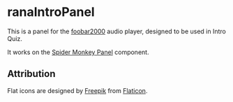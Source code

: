 # ranaIntroPanel

This is a panel for the [foobar2000](https://www.foobar2000.org/) audio player, designed to be used in Intro Quiz.

It works on the [Spider Monkey Panel](https://github.com/TheQwertiest/foo_spider_monkey_panel) component.

## Attribution

Flat icons are designed by [Freepik](https://www.flaticon.com/authors/freepik) from [Flaticon](https://www.flaticon.com/).
